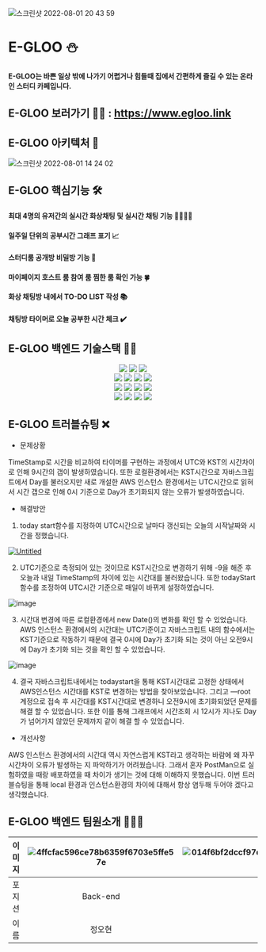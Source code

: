 ![스크린샷 2022-08-01 20 43 59](https://user-images.githubusercontent.com/96240712/182506934-208475f8-70c1-408e-819d-a25d5b425551.png)
# E-GLOO ⛄️
#### E-GLOO는 바쁜 일상 밖에 나가기 어렵거나 힘들때 집에서 간편하게 즐길 수 있는 온라인 스터디 카페입니다.

## E-GLOO 보러가기 🏃‍♂️ : https://www.egloo.link

## E-GLOO 아키텍처 🌈
![스크린샷 2022-08-01 14 24 02](https://user-images.githubusercontent.com/96240712/182083770-a15da7a1-6479-4107-adf0-c48557eacc0f.png)

## E-GLOO 핵심기능 🛠

#### 최대 4명의 유저간의 실시간 화상채팅 및 실시간 채팅 기능 👨‍👨‍👦‍👦

#### 일주일 단위의 공부시간 그래프 표기 📈

#### 스터디룸 공개방 비밀방 기능 🚪

#### 마이페이지 호스트 룸 참여 룸 찜한 룸 확인 가능 🍀

#### 화상 채팅방 내에서 TO-DO LIST 작성 📚

#### 채팅방 타이머로 오늘 공부한 시간 체크 ✔️


## E-GLOO 백엔드 기술스택 🧑‍💻
<div align = "center">
<p align = "center">
<img src="https://img.shields.io/badge/nodeJS-339933?style=for-the-badge&logo=nodeJS&logoColor=white">
<img src="https://img.shields.io/badge/docker-2496ED?style=for-the-badge&logo=docker&logoColor=white">
<img src="https://img.shields.io/badge/nginx-009639?style=for-the-badge&logo=nginx&logoColor=white">
<br>
<img src="https://img.shields.io/badge/github-181717?style=for-the-badge&logo=github&logoColor=white">
<img src="https://img.shields.io/badge/git-F05032?style=for-the-badge&logo=git&logoColor=white">
<img src="https://img.shields.io/badge/JSONWebTokens-2496ED?style=for-the-badge&logo=JSONWebTokens&logoColor=white">
<img src="https://img.shields.io/badge/mongodb-47A248?style=for-the-badge&logo=mongodb&logoColor=white">
<br>
<img src="https://img.shields.io/badge/githubaction-2088FF?style=for-the-badge&logo=githubaction&logoColor=white">
<img src="https://img.shields.io/badge/socketio-010101?style=for-the-badge&logo=socketio&logoColor=white">
<img src="https://img.shields.io/badge/aws-232F3E?style=for-the-badge&logo=aws&logoColor=white">
<img src="https://img.shields.io/badge/pm2-2B037A?style=for-the-badge&logo=pm2&logoColor=white">
<br>
<img src="https://img.shields.io/badge/babel-F9DC3E?style=for-the-badge&logo=babel&logoColor=white">
<img src="https://img.shields.io/badge/javascript-F7DF1E?style=for-the-badge&logo=javascript&logoColor=white">
<img src="https://img.shields.io/badge/npm-CB3837?style=for-the-badge&logo=npm&logoColor=white">
<img src="https://img.shields.io/badge/redis-DC382D?style=for-the-badge&logo=redis&logoColor=white">

<p>
</div>


## E-GLOO 트러블슈팅 ❌
  - 문제상황

TimeStamp로 시간을 비교하여 타이머를 구현하는 과정에서 UTC와 KST의 시간차이로 인해 9시간의 갭이 발생하였습니다. 또한 로컬환경에서는 KST시간으로 자바스크립트에서 Day를 불러오지만 새로 개설한 AWS 인스턴스 환경에서는 UTC시간으로 읽혀서 시간 갭으로 인해 0시 기준으로 Day가 초기화되지 않는 오류가 발생하였습니다. 

- 해결방안
1. today start함수를 지정하여 UTC시간으로 날마다 갱신되는 오늘의 시작날짜와 시간을 정했습니다. 

[![Untitled](https://user-images.githubusercontent.com/102012411/182850308-95c6f355-3892-4b45-b02e-fe02dcd57ca1.png)](https://s3.us-west-2.amazonaws.com/secure.notion-static.com/7420419c-4337-41b5-841a-3b2c70715770/Untitled.png?X-Amz-Algorithm=AWS4-HMAC-SHA256&X-Amz-Content-Sha256=UNSIGNED-PAYLOAD&X-Amz-Credential=AKIAT73L2G45EIPT3X45%2F20220804%2Fus-west-2%2Fs3%2Faws4_request&X-Amz-Date=20220804T124738Z&X-Amz-Expires=86400&X-Amz-Signature=fcb7a8a61abd9d680bd7a83c03d17e513dffe05c3e33df6b56a131ed47a9f78a&X-Amz-SignedHeaders=host&response-content-disposition=filename%20%3D%22Untitled.png%22&x-id=GetObject)

2. UTC기준으로 측정되어 있는 것이므로 KST시간으로 변경하기 위해 -9을 해준 후 오늘과 내일 TimeStamp의 차이에 있는 시간대를 불러왔습니다. 또한 todayStart함수를 조정하여 UTC시간 기준으로 매일이 바뀌게 설정하였습니다. 

![image](https://user-images.githubusercontent.com/102012411/182851843-4475394f-b28f-4ceb-9643-7ddc5db4140a.png)

3. 시간대 변경에 따른 로컬환경에서 new Date()의 변화를 확인 할 수 있었습니다.  AWS 인스턴스  환경에서의 시간대는 UTC기준이고 자바스크립트 내의 함수에서는 KST기준으로 작동하기 때문에 결국 0시에 Day가 초기화 되는 것이 아닌 오전9시에 Day가 초기화 되는 것을 확인 할 수 있었습니다.  

![image](https://user-images.githubusercontent.com/102012411/182852212-8c1a3eb5-6ee2-4701-a2f6-81ae19da75a6.png)

4. 결국 자바스크립트내에서는 todaystart을 통해 KST시간대로 고정한 상태에서 AWS인스턴스 시간대를 KST로 변경하는 방법을 찾아보았습니다. 그리고 —root 계정으로 접속 후 시간대를 KST시간대로 변경하니 오전9시에 초기화되었던 문제를 해결 할 수 있었습니다.  또한 이를 통해 그래프에서 시간조회 시 12시가 지나도 Day가 넘어가지 않았던 문제까지 같이 해결 할 수 있었습니다.  

- 개선사항

AWS 인스턴스 환경에서의 시간대 역시 자연스럽게 KST라고 생각하는 바람에 왜 자꾸 시간차이 오류가 발생하는 지 파악하기가 어려웠습니다. 그래서 혼자 PostMan으로 실험하였을 때랑 배포하였을 때 차이가 생기는 것에 대해 이해하지 못했습니다. 이번 트러블슈팅을 통해 local 환경과 인스턴스환경의 차이에 대해서 항상 염두해 두어야 겠다고 생각했습니다.
## E-GLOO 백엔드 팀원소개 👨‍👨‍👦

|이미지|![4ffcfac596ce78b6359f6703e5ffe57e](https://user-images.githubusercontent.com/107375500/182104419-9c0bc974-77b0-48d8-beeb-98574f881577.jpg)|![014f6bf2dccf97d1cfc97dff79b028e182f3bd8c9735553d03f6f982e10ebe70](https://user-images.githubusercontent.com/107375500/182104497-2989dd73-d46a-4e31-ab60-1e1ed72f9244.png)|![a2a82850f6db5ee6033c48f55d5e15a7113e2bd2b7407c8202a97d2241a96625](https://user-images.githubusercontent.com/107375500/182104592-a256a2fc-c249-4b90-bee3-ad5c8ad21920.png)|
|:---:|:---:|:---:|:---:|
|포지션|Back-end|Back-end|Back-end|
|이름|정오현|채예찬|이호욱|
